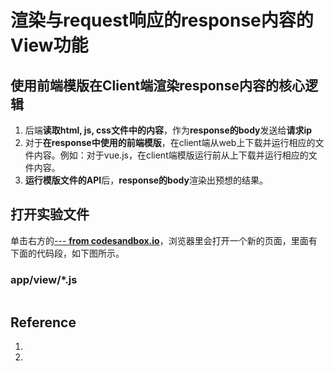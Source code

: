 # 渲染与request响应的response内容的View功能

## 使用前端模版在Client端渲染response内容的核心逻辑

1. 后端**读取html, js, css文件中的内容**，作为**response的body**发送给**请求ip**
2. 对于**在response中使用的前端模版**，在client端从web上下载并运行相应的文件内容。例如：对于vue.js，在client端模版运行前从<script src="https://cdn.jsdelivr.net/npm/vue/dist/vue.js"></script>上下载并运行相应的文件内容。
3. **运行模版文件的API**后，**response的body**渲染出预想的结果。

## 打开实验文件

单击右方的[--- **from codesandbox.io**]()，浏览器里会打开一个新的页面，里面有下面的代码段，如下图所示。

### app/view/*.js
```javascript

```

## Reference

1. []()
2. []()



